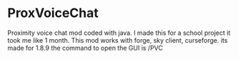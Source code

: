 # ProxVoiceChat
Proximity voice chat mod coded with java. I made this for a school project it took me like 1 month.
This mod works with forge, sky client, curseforge.
its made for 1.8.9
the command to open the GUI is /PVC 
